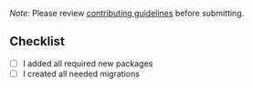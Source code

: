 *Note*: Please review [contributing guidelines](https://github.com/jensneuhaus/einhorn-starter/blob/master/CONTRIBUTING.md#pull-requests) before submitting.

## Checklist

* [ ] I added all required new packages
* [ ] I created all needed migrations
